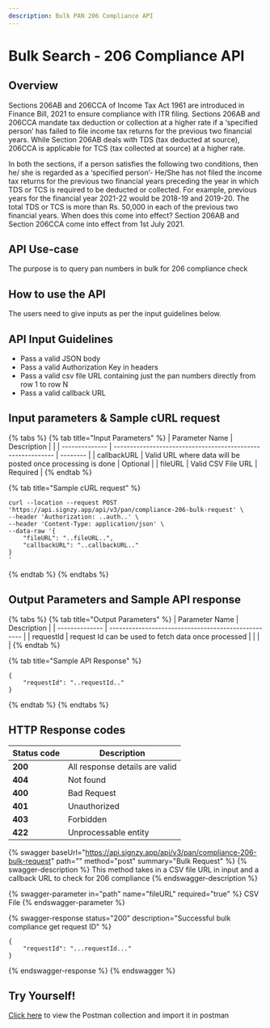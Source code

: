 ```yaml
---
description: Bulk PAN 206 Compliance API
---
```


# Bulk Search - 206 Compliance API

## Overview

Sections 206AB and 206CCA of Income Tax Act 1961 are introduced in Finance Bill, 2021 to ensure compliance with ITR filing. Sections 206AB and 206CCA mandate tax deduction or collection at a higher rate if a ‘specified person’ has failed to file income tax returns for the previous two financial years. While Section 206AB deals with TDS (tax deducted at source), 206CCA is applicable for TCS (tax collected at source) at a higher rate.

In both the sections, if a person satisfies the following two conditions, then he/ she is regarded as a ‘specified person’- He/She has not filed the income tax returns for the previous two financial years preceding the year in which TDS or TCS is required to be deducted or collected. For example, previous years for the financial year 2021-22 would be 2018-19 and 2019-20. The total TDS or TCS is more than Rs. 50,000 in each of the previous two financial years. When does this come into effect? Section 206AB and Section 206CCA come into effect from 1st July 2021.

## API Use-case

The purpose is to query pan numbers in bulk for 206 compliance check

## How to use the API

The users need to give inputs as per the input guidelines below.

## API Input Guidelines

* Pass a valid JSON body
* Pass a valid Authorization Key in headers
* Pass a valid csv file URL containing just the pan numbers directly from row 1 to row N
* Pass a valid callback URL

## Input parameters & Sample cURL request

{% tabs %}
{% tab title="Input Parameters" %}
| Parameter Name | Description                                                 |          |
| -------------- | ----------------------------------------------------------- | -------- |
| callbackURL    | Valid URL where data will be posted once processing is done | Optional |
| fileURL        | Valid CSV File URL                                          | Required |
{% endtab %}

{% tab title="Sample cURL request" %}
```
curl --location --request POST 'https://api.signzy.app/api/v3/pan/compliance-206-bulk-request' \
--header 'Authorization: ..auth..' \
--header 'Content-Type: application/json' \
--data-raw '{
    "fileURL": "..fileURL..",
    "callbackURL": "..callbackURL.."
}
'
```
{% endtab %}
{% endtabs %}

## Output Parameters and Sample API response

{% tabs %}
{% tab title="Output Parameters" %}
| Parameter Name | Description                                         |
| -------------- | --------------------------------------------------- |
| requestId      | request Id can be used to fetch data once processed |
|                |                                                     |
{% endtab %}

{% tab title="Sample API Response" %}
```
{
    "requestId": "..requestId.."
}
```
{% endtab %}
{% endtabs %}

## HTTP Response codes

| Status code | Description                    |
| ----------- | ------------------------------ |
| **200**     | All response details are valid |
| **404**     | Not found                      |
| **400**     | Bad Request                    |
| **401**     | Unauthorized                   |
| **403**     | Forbidden                      |
| **422**     | Unprocessable entity           |

{% swagger baseUrl="https://api.signzy.app/api/v3/pan/compliance-206-bulk-request" path="" method="post" summary="Bulk Request" %}
{% swagger-description %}
This method takes in a CSV file URL in input and a callback URL to check for 206 compliance
{% endswagger-description %}

{% swagger-parameter in="path" name="fileURL" required="true" %}
CSV File
{% endswagger-parameter %}

{% swagger-response status="200" description="Successful bulk compliance get request ID" %}
```
{
    "requestId": "...requestId..."
}
```
{% endswagger-response %}
{% endswagger %}



## Try Yourself!

[Click here](https://www.getpostman.com/collections/eeefaa409734e3d5a4b1) to view the Postman collection and import it in postman

## [ ](https://docs.cashfree.com/edit/subscription-status)

